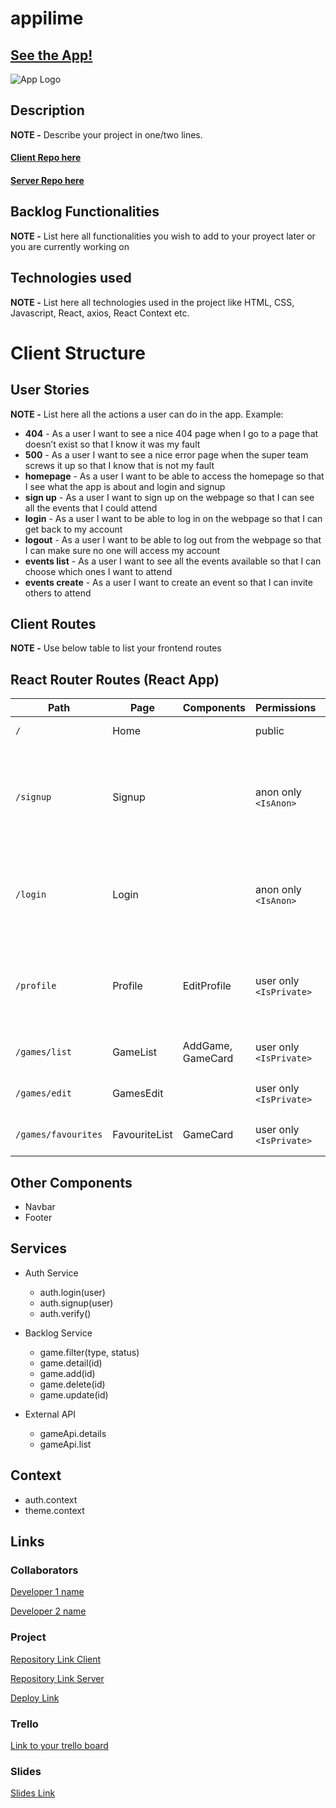 # appilime

## [See the App!](https://appilime.netlify.app/)

![App Logo](your-image-logo-path-or-name)

## Description

**NOTE -** Describe your project in one/two lines.
#### [Client Repo here](www.your-github-url-here.com)
#### [Server Repo here](www.your-github-url-here.com)

## Backlog Functionalities

**NOTE -** List here all functionalities you wish to add to your proyect later or you are currently working on

## Technologies used

**NOTE -** List here all technologies used in the project like HTML, CSS, Javascript, React, axios, React Context etc.

# Client Structure

## User Stories

**NOTE -**  List here all the actions a user can do in the app. Example:

- **404** - As a user I want to see a nice 404 page when I go to a page that doesn’t exist so that I know it was my fault 
- **500** - As a user I want to see a nice error page when the super team screws it up so that I know that is not my fault
- **homepage** - As a user I want to be able to access the homepage so that I see what the app is about and login and signup
- **sign up** - As a user I want to sign up on the webpage so that I can see all the events that I could attend
- **login** - As a user I want to be able to log in on the webpage so that I can get back to my account
- **logout** - As a user I want to be able to log out from the webpage so that I can make sure no one will access my account
- **events list** - As a user I want to see all the events available so that I can choose which ones I want to attend
- **events create** - As a user I want to create an event so that I can invite others to attend

## Client Routes

**NOTE -** Use below table to list your frontend routes

## React Router Routes (React App)
| Path                      | Page            | Components        | Permissions              | Behavior                                                      |
| ------------------------- | ----------------| ----------------  | ------------------------ | ------------------------------------------------------------  |
| `/`                       | Home            |                   | public                   | Home page                                                     |
| `/signup`                 | Signup          |                   | anon only `<IsAnon>`     | Signup form, link to login, navigate to homepage after signup |
| `/login`                  | Login           |                   | anon only `<IsAnon>`     | Login form, link to signup, navigate to homepage after login  |
| `/profile`                | Profile         | EditProfile       | user only `<IsPrivate>`  | Navigate to homepage after logout, expire session             |
| `/games/list`             | GameList        | AddGame, GameCard | user only `<IsPrivate>`  | Shows all films on backlog                                    |
| `/games/edit`             | GamesEdit       |                   | user only `<IsPrivate>`  | Shows all games on backlog                                    |
| `/games/favourites`       | FavouriteList   | GameCard          | user only `<IsPrivate>`  | Shows all games on backlog                                    |

## Other Components

- Navbar
- Footer

## Services

- Auth Service
  - auth.login(user)
  - auth.signup(user)
  - auth.verify()

- Backlog Service
  - game.filter(type, status)
  - game.detail(id)
  - game.add(id)
  - game.delete(id)
  - game.update(id)
  
- External API
  - gameApi.details
  - gameApi.list
  
## Context

- auth.context
- theme.context
  
## Links

### Collaborators

[Developer 1 name](www.github-url.com)

[Developer 2 name](www.github-url.com)

### Project

[Repository Link Client](www.your-github-url-here.com)

[Repository Link Server](www.your-github-url-here.com)

[Deploy Link](www.your-deploy-url-here.com)

### Trello

[Link to your trello board](www.your-trello-url-here.com)

### Slides

[Slides Link](www.your-slides-url-here.com)